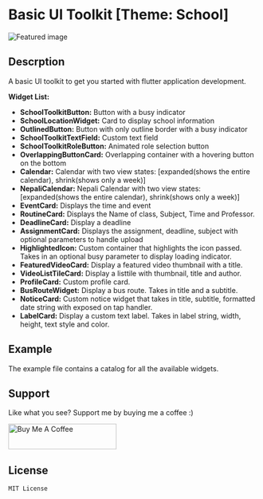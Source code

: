 # Basic UI Toolkit [Theme: School]

![Featured image](https://user-images.githubusercontent.com/9513691/88762659-541ef700-d191-11ea-8492-19acdc90e71c.png)

## Descrption

A basic UI toolkit to get you started with flutter application development.

**Widget List:**

- **SchoolToolkitButton:** Button with a busy indicator
- **SchoolLocationWidget:** Card to display school information
- **OutlinedButton:** Button with only outline border with a busy indicator
- **SchoolToolkitTextField:** Custom text field
- **SchoolToolkitRoleButton:** Animated role selection button
- **OverlappingButtonCard:** Overlapping container with a hovering button on the bottom
- **Calendar:** Calendar with two view states: [expanded(shows the entire calendar), shrink(shows only a week)]
- **NepaliCalendar:** Nepali Calendar with two view states: [expanded(shows the entire calendar), shrink(shows only a week)]
- **EventCard:** Displays the time and event
- **RoutineCard:** Displays the Name of class, Subject, Time and Professor.
- **DeadlineCard:** Display a deadline
- **AssignmentCard:** Displays the assignment, deadline, subject with optional parameters to handle upload
- **HighlightedIcon:** Custom container that highlights the icon passed. Takes in an optional busy parameter to display loading indicator.
- **FeaturedVideoCard:** Display a featured video thumbnail with a title.
- **VideoListTileCard:** Display a listtile with thumbnail, title and author.
- **ProfileCard:** Custom profile card.
- **BusRouteWidget:** Display a bus route. Takes in title and a subtitle.
- **NoticeCard:** Custom notice widget that takes in title, subtitle, formatted date string with exposed on tap handler.
- **LabelCard:** Display a custom text label. Takes in label string, width, height, text style and color.

## Example

The example file contains a catalog for all the available widgets.

## Support

Like what you see? Support me by buying me a coffee :)

<a href="https://www.buymeacoffee.com/bugthedebugger" target="_blank"><img src="https://cdn.buymeacoffee.com/buttons/default-blue.png" alt="Buy Me A Coffee" style="height: 51px !important;width: 217px !important;" ></a>

## License

`MIT License`
